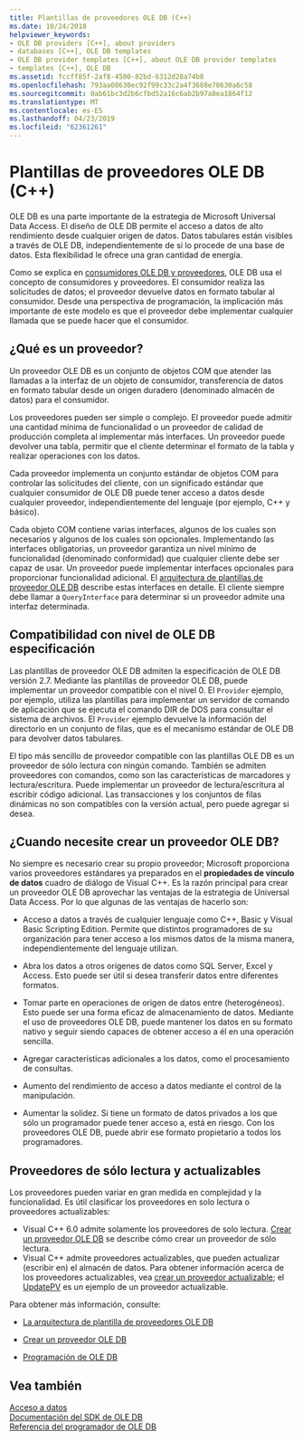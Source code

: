 ```yaml
---
title: Plantillas de proveedores OLE DB (C++)
ms.date: 10/24/2018
helpviewer_keywords:
- OLE DB providers [C++], about providers
- databases [C++], OLE DB templates
- OLE DB provider templates [C++], about OLE DB provider templates
- templates [C++], OLE DB
ms.assetid: fccff85f-2af8-4500-82bd-6312d28a74b8
ms.openlocfilehash: 793aa08630ec92f99c33c2a4f3688e78630a6c58
ms.sourcegitcommit: 0ab61bc3d2b6cfbd52a16c6ab2b97a8ea1864f12
ms.translationtype: MT
ms.contentlocale: es-ES
ms.lasthandoff: 04/23/2019
ms.locfileid: "62361261"
---
```

# <a name="ole-db-provider-templates-c"></a>Plantillas de proveedores OLE DB (C++)

OLE DB es una parte importante de la estrategia de Microsoft Universal Data Access. El diseño de OLE DB permite el acceso a datos de alto rendimiento desde cualquier origen de datos. Datos tabulares están visibles a través de OLE DB, independientemente de si lo procede de una base de datos. Esta flexibilidad le ofrece una gran cantidad de energía.

Como se explica en [consumidores OLE DB y proveedores](../../data/oledb/ole-db-consumers-and-providers.md), OLE DB usa el concepto de consumidores y proveedores. El consumidor realiza las solicitudes de datos; el proveedor devuelve datos en formato tabular al consumidor. Desde una perspectiva de programación, la implicación más importante de este modelo es que el proveedor debe implementar cualquier llamada que se puede hacer que el consumidor.

## <a name="what-is-a-provider"></a>¿Qué es un proveedor?

Un proveedor OLE DB es un conjunto de objetos COM que atender las llamadas a la interfaz de un objeto de consumidor, transferencia de datos en formato tabular desde un origen duradero (denominado almacén de datos) para el consumidor.

Los proveedores pueden ser simple o complejo. El proveedor puede admitir una cantidad mínima de funcionalidad o un proveedor de calidad de producción completa al implementar más interfaces. Un proveedor puede devolver una tabla, permitir que el cliente determinar el formato de la tabla y realizar operaciones con los datos.

Cada proveedor implementa un conjunto estándar de objetos COM para controlar las solicitudes del cliente, con un significado estándar que cualquier consumidor de OLE DB puede tener acceso a datos desde cualquier proveedor, independientemente del lenguaje (por ejemplo, C++ y básico).

Cada objeto COM contiene varias interfaces, algunos de los cuales son necesarios y algunos de los cuales son opcionales. Implementando las interfaces obligatorias, un proveedor garantiza un nivel mínimo de funcionalidad (denominado conformidad) que cualquier cliente debe ser capaz de usar. Un proveedor puede implementar interfaces opcionales para proporcionar funcionalidad adicional. El [arquitectura de plantillas de proveedor OLE DB](../../data/oledb/ole-db-provider-template-architecture.md) describe estas interfaces en detalle. El cliente siempre debe llamar a `QueryInterface` para determinar si un proveedor admite una interfaz determinada.

## <a name="ole-db-specification-level-support"></a>Compatibilidad con nivel de OLE DB especificación

Las plantillas de proveedor OLE DB admiten la especificación de OLE DB versión 2.7. Mediante las plantillas de proveedor OLE DB, puede implementar un proveedor compatible con el nivel 0. El `Provider` ejemplo, por ejemplo, utiliza las plantillas para implementar un servidor de comando de aplicación que se ejecuta el comando DIR de DOS para consultar el sistema de archivos. El `Provider` ejemplo devuelve la información del directorio en un conjunto de filas, que es el mecanismo estándar de OLE DB para devolver datos tabulares.

El tipo más sencillo de proveedor compatible con las plantillas OLE DB es un proveedor de sólo lectura con ningún comando. También se admiten proveedores con comandos, como son las características de marcadores y lectura/escritura. Puede implementar un proveedor de lectura/escritura al escribir código adicional. Las transacciones y los conjuntos de filas dinámicas no son compatibles con la versión actual, pero puede agregar si desea.

## <a name="when-do-you-need-to-create-an-ole-db-provider"></a>¿Cuando necesite crear un proveedor OLE DB?

No siempre es necesario crear su propio proveedor; Microsoft proporciona varios proveedores estándares ya preparados en el **propiedades de vínculo de datos** cuadro de diálogo de Visual C++. Es la razón principal para crear un proveedor OLE DB aprovechar las ventajas de la estrategia de Universal Data Access. Por lo que algunas de las ventajas de hacerlo son:

- Acceso a datos a través de cualquier lenguaje como C++, Basic y Visual Basic Scripting Edition. Permite que distintos programadores de su organización para tener acceso a los mismos datos de la misma manera, independientemente del lenguaje utilizan.

- Abra los datos a otros orígenes de datos como SQL Server, Excel y Access. Esto puede ser útil si desea transferir datos entre diferentes formatos.

- Tomar parte en operaciones de origen de datos entre (heterogéneos). Esto puede ser una forma eficaz de almacenamiento de datos. Mediante el uso de proveedores OLE DB, puede mantener los datos en su formato nativo y seguir siendo capaces de obtener acceso a él en una operación sencilla.

- Agregar características adicionales a los datos, como el procesamiento de consultas.

- Aumento del rendimiento de acceso a datos mediante el control de la manipulación.

- Aumentar la solidez. Si tiene un formato de datos privados a los que sólo un programador puede tener acceso a, está en riesgo. Con los proveedores OLE DB, puede abrir ese formato propietario a todos los programadores.

## <a name="read-only-and-updatable-providers"></a>Proveedores de sólo lectura y actualizables

Los proveedores pueden variar en gran medida en complejidad y la funcionalidad. Es útil clasificar los proveedores en solo lectura o proveedores actualizables:

- Visual C++ 6.0 admite solamente los proveedores de solo lectura. [Crear un proveedor OLE DB](../../data/oledb/creating-an-ole-db-provider.md) se describe cómo crear un proveedor de sólo lectura.
- Visual C++ admite proveedores actualizables, que pueden actualizar (escribir en) el almacén de datos. Para obtener información acerca de los proveedores actualizables, vea [crear un proveedor actualizable](../../data/oledb/creating-an-updatable-provider.md); el [UpdatePV](https://github.com/Microsoft/VCSamples/tree/master/VC2010Samples/ATL/OLEDB/Provider/UPDATEPV) es un ejemplo de un proveedor actualizable.

Para obtener más información, consulte:

- [La arquitectura de plantilla de proveedores OLE DB](../../data/oledb/ole-db-provider-template-architecture.md)

- [Crear un proveedor OLE DB](../../data/oledb/creating-an-ole-db-provider.md)

- [Programación de OLE DB](../../data/oledb/ole-db-programming.md)

## <a name="see-also"></a>Vea también

[Acceso a datos](../data-access-in-cpp.md)<br/>
[Documentación del SDK de OLE DB](/previous-versions/windows/desktop/ms722784(v=vs.85))<br/>
[Referencia del programador de OLE DB](/sql/connect/oledb/ole-db/oledb-driver-for-sql-server-programming)<br/>
